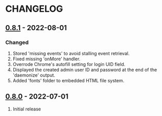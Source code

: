 # CHANGELOG

## [0.8.1](https://github.com/uhppoted/uhppoted-httpd/releases/tag/v0.8.1) - 2022-08-01

### Changed
1. Stored 'missing events' to avoid stalling event retrieval.
2. Fixed missing 'onMore' handler.
3. Overrode Chrome's autofill setting for login UID field.
4. Displayed the created admin user ID and password at the end of the 'daemonize' output.
5. Added 'fonts' folder to embedded HTML file system.


## [0.8.0](https://github.com/uhppoted/uhppoted-httpd/releases/tag/v0.8.0) - 2022-07-01

1. Initial release

